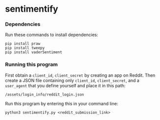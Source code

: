 # sentimentify
### Dependencies
Run these commands to install dependencies:
```
pip install praw
pip install tweepy
pip install vaderSentiment
```
### Running this program
First obtain a `client_id`, `client_secret` by creating an app on Reddit. Then create a JSON file containing only `client_id`, `client_secret`, and a `user_agent` that you define yourself and place it in this path:
```
/assets/login_info/reddit_login.json
```
Run this program by entering this in your command line:
```
python3 sentimentify.py <reddit_submission_link>
```